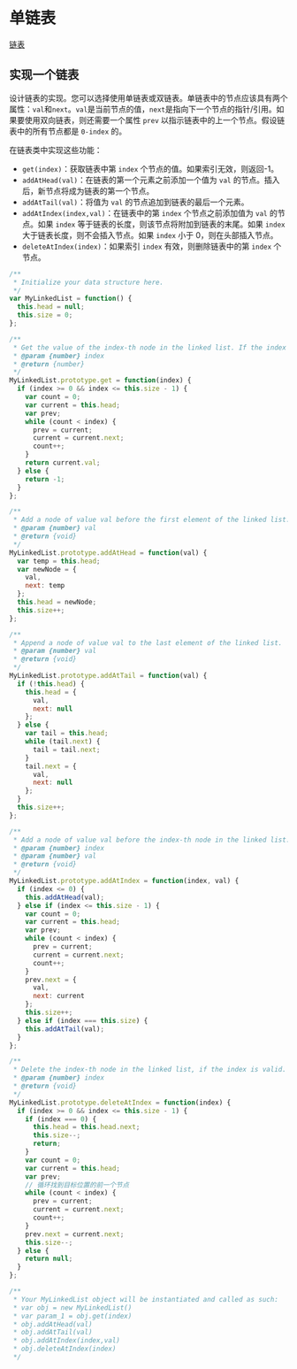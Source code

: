 # 单链表

[链表](https://leetcode-cn.com/leetbook/read/linked-list/jsumh/)

## 实现一个链表

设计链表的实现。您可以选择使用单链表或双链表。单链表中的节点应该具有两个属性：`val`和`next`。`val`是当前节点的值，`next`是指向下一个节点的指针/引用。如果要使用双向链表，则还需要一个属性 `prev` 以指示链表中的上一个节点。假设链表中的所有节点都是 `0-index` 的。

在链表类中实现这些功能：

- `get(index)`：获取链表中第 `index` 个节点的值。如果索引无效，则返回-1。
- `addAtHead(val)`：在链表的第一个元素之前添加一个值为 `val` 的节点。插入后，新节点将成为链表的第一个节点。
- `addAtTail(val)`：将值为 `val` 的节点追加到链表的最后一个元素。
- `addAtIndex(index,val)`：在链表中的第 `index` 个节点之前添加值为 `val` 的节点。如果 `index` 等于链表的长度，则该节点将附加到链表的末尾。如果 `index` 大于链表长度，则不会插入节点。如果 `index` 小于 0，则在头部插入节点。
- `deleteAtIndex(index)`：如果索引 `index` 有效，则删除链表中的第 `index` 个节点。

```js
/**
 * Initialize your data structure here.
 */
var MyLinkedList = function() {
  this.head = null;
  this.size = 0;
};

/**
 * Get the value of the index-th node in the linked list. If the index is invalid, return -1.
 * @param {number} index
 * @return {number}
 */
MyLinkedList.prototype.get = function(index) {
  if (index >= 0 && index <= this.size - 1) {
    var count = 0;
    var current = this.head;
    var prev;
    while (count < index) {
      prev = current;
      current = current.next;
      count++;
    }
    return current.val;
  } else {
    return -1;
  }
};

/**
 * Add a node of value val before the first element of the linked list. After the insertion, the new node will be the first node of the linked list.
 * @param {number} val
 * @return {void}
 */
MyLinkedList.prototype.addAtHead = function(val) {
  var temp = this.head;
  var newNode = {
    val,
    next: temp
  };
  this.head = newNode;
  this.size++;
};

/**
 * Append a node of value val to the last element of the linked list.
 * @param {number} val
 * @return {void}
 */
MyLinkedList.prototype.addAtTail = function(val) {
  if (!this.head) {
    this.head = {
      val,
      next: null
    };
  } else {
    var tail = this.head;
    while (tail.next) {
      tail = tail.next;
    }
    tail.next = {
      val,
      next: null
    };
  }
  this.size++;
};

/**
 * Add a node of value val before the index-th node in the linked list. If index equals to the length of linked list, the node will be appended to the end of linked list. If index is greater than the length, the node will not be inserted.
 * @param {number} index
 * @param {number} val
 * @return {void}
 */
MyLinkedList.prototype.addAtIndex = function(index, val) {
  if (index <= 0) {
    this.addAtHead(val);
  } else if (index <= this.size - 1) {
    var count = 0;
    var current = this.head;
    var prev;
    while (count < index) {
      prev = current;
      current = current.next;
      count++;
    }
    prev.next = {
      val,
      next: current
    };
    this.size++;
  } else if (index === this.size) {
    this.addAtTail(val);
  }
};

/**
 * Delete the index-th node in the linked list, if the index is valid.
 * @param {number} index
 * @return {void}
 */
MyLinkedList.prototype.deleteAtIndex = function(index) {
  if (index >= 0 && index <= this.size - 1) {
    if (index === 0) {
      this.head = this.head.next;
      this.size--;
      return;
    }
    var count = 0;
    var current = this.head;
    var prev;
    // 循环找到目标位置的前一个节点
    while (count < index) {
      prev = current;
      current = current.next;
      count++;
    }
    prev.next = current.next;
    this.size--;
  } else {
    return null;
  }
};

/**
 * Your MyLinkedList object will be instantiated and called as such:
 * var obj = new MyLinkedList()
 * var param_1 = obj.get(index)
 * obj.addAtHead(val)
 * obj.addAtTail(val)
 * obj.addAtIndex(index,val)
 * obj.deleteAtIndex(index)
 */
```
